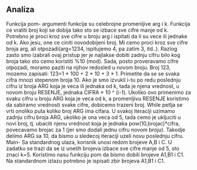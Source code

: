 ## Analiza
Funkcija pom- argumenti funkcije su celebrojne promenljive arg i k. Funkcija ce vratiti broj koji se dobija tako sto se izbace sve cifre manje od k. Potrebno je proci kroz sve cifre u broju arg i ispitati da li su vece ili jednake od k. Ako jesu, one ce ciniti novodobijeni broj.
Mi cemo proci kroz sve cifre broja arg, ali otpozadi(arg=1234, ispitujemo 4, pa zatim 3, itd..). Razlog zasto smo izabrali ovaj pristup jer je najlakse dobiti zadnju cifru bilo kog broja tako sto cemo koristiti %10 (mod). Sada, posto proveravamo cifre otpozadi, moramo paziti na njihov redosled u novom broju. Broj 123, mozemo zapisati: 123=1 * 100 + 2 * 10 + 3 * 1.
Primetite da se se svaka cifra mnozi stepenom broja 10. Ako je smo izvukli i-tu po redu poslednju cifru iz broja ARG koja je veca ili jednaka od k, tada je njena vrednost, u novom broju RESENJE, jednaka CIFRA * 10 ^ (i-1). Ukoliko ovo primenimo za svaku cifru u broju ARG koja je veca od k, a promenljivu RESENJE koristimo da sabiramo vrednosti svake cifre, dobicemo trazeni broj.
While petlja se vrti onoliko puta koliko broj ARG ima cifara. U svakoj iteraciji uzimamo zadnju cifru broja ARG, ukoliko je ona veca od 5, tada cemo je ukljuciti u novi broj, tj. ubaciti njenu vrednost koja je jednaka pow(10,brojac)*cifra, povecavamo brojac za 1 (jer smo dodali jednu cifru novom broju). Takodje delimo ARG sa 10, da bismo u sledecoj iteraciji uzeli novu poslednju cifru.
Main- Sa standardnog ulaza, korisnik unosi redom brojeve A,B i C. U zadatku se trazi da se iz unetih brojeva izbace sve cifre manje od 5, sto znaci k=5. Koristimo nasu funkciju pom da bismo dobili brojeve A1,B1 i C1. Na standardnom izlazu potrebno je ispisati zbir brojeva A1,B1 i C1.
